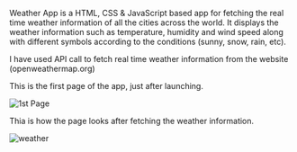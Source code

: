Weather App is a HTML, CSS & JavaScript based app for fetching the real time weather information of all the cities across the world. It displays the weather information such as temperature, humidity and wind speed along with different symbols according to the conditions (sunny, snow, rain, etc).

I have used API call to fetch real time weather information from the website (openweathermap.org)

This is the first page of the app, just after launching.

![1st Page](https://github.com/ashutoshk-singh/weather-app/assets/166225417/f97ed3ed-0c2f-4928-b39d-75b9b15dd78b)

Thia is how the page looks after fetching the weather information.

![weather](https://github.com/ashutoshk-singh/weather-app/assets/166225417/dd80f077-c0a5-4b2f-81d2-68560a0254b0)
